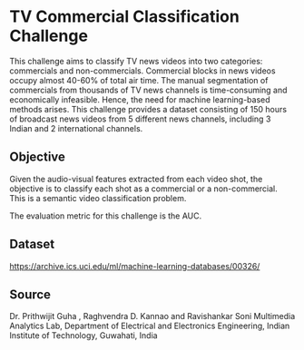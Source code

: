 # TV Commercial Classification Challenge

This challenge aims to classify TV news videos into two categories: commercials and non-commercials. Commercial blocks in news videos occupy almost 40-60% of total air time. The manual segmentation of commercials from thousands of TV news channels is time-consuming and economically infeasible. Hence, the need for machine learning-based methods arises. This challenge provides a dataset consisting of 150 hours of broadcast news videos from 5 different news channels, including 3 Indian and 2 international channels.

## Objective

Given the audio-visual features extracted from each video shot, the objective is to classify each shot as a commercial or a non-commercial. This is a semantic video classification problem.

The evaluation metric for this challenge is the AUC.

## Dataset

https://archive.ics.uci.edu/ml/machine-learning-databases/00326/

## Source

Dr. Prithwijit Guha , Raghvendra D. Kannao and Ravishankar Soni
Multimedia Analytics Lab,
Department of Electrical and Electronics Engineering,
Indian Institute of Technology, Guwahati, India
